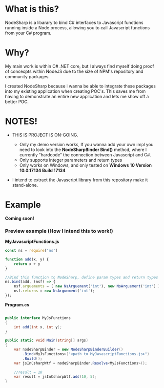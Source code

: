 
# What is this?

NodeSharp is a libarary to bind C# interfaces to Javascript functions running inside a Node process, allowing you to call Javascript functions from your C# program.

# Why?

My main work is within C# .NET core, but I always find myself doing proof of concecpts within NodeJS due to the size of NPM's repository and community packages. 

I created NodeSharp because I wanna be able to integrate these packages into my existing application when creating POC's. 
This saves me from having to demonstrate an entire new application and lets me show off a better POC.

# NOTES!

- THIS IS PROJECT IS ON-GOING.
    - Only my demo version works, If you wanna add your own impl you need to look into the **NodeSharpBinder Bind()** method, where I currently "hardcode" the connection between Javascript and C#.
    - Only supports integer parameters and return types
    - Only works on Windows, and only tested on **Windows 10 Version	10.0.17134 Build 17134**

- I intend to extract the Javascript library from this repository make it stand-alone.

# Example

**Coming soon!**

### Preview example (How I intend this to work!)

**MyJavascriptFunctions.js**
```javascript
const ns = require('ns')

function add(x, y) {
    return x + y
}

//Bind this function to NodeSharp, define param types and return types
ns.bind(add, (nsf) => {
    nsf.arguements = [ new NsArguement('int'), new NsArguement('int') ];
    nsf.returns = new NsArguement('int');
});

``` 

**Program.cs**
```csharp

public interface MyJsFunctions 
{
    int add(int x, int y);
}

public static void Main(string[] args) 
{
    var nodeSharpBinder = new NodeSharpBinderBuilder()
        .Bind<MyJsFunctions>("<path_to_MyJavascriptFunctions.js>")
        .Build();
    var jsInCsharpWtf = nodeSharpBinder.Resolve<MyJsFunctions>();
    
    //result = 10
    var result = jsInCsharpWtf.add(10, 5);
}

```

